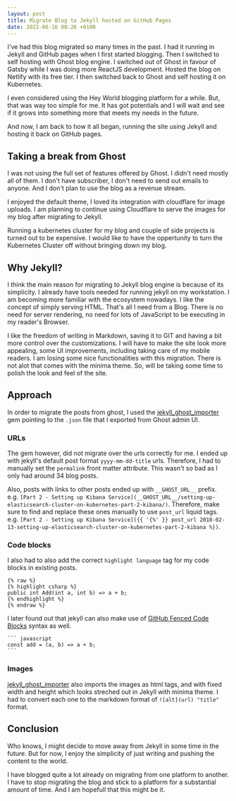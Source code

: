```yaml
---
layout: post
title: Migrate Blog to Jekyll hosted on GitHub Pages
date: 2022-06-16 00:26 +0100
---
```

I've had this blog migrated so many times in the past. I had it running in 
Jekyll and GitHub pages when I first started blogging. Then I switched to self
hosting with Ghost blog engine. I switched out of Ghost in favour of Gatsby
while I was doing more ReactJS development. Hosted the blog on Netlify with its
free tier. I then switched back to Ghost and self hosting it on Kubernetes.

I even considered using the Hey World blogging platform for a while. But, that 
was way too simple for me. It has got potentials and I will wait and see if it 
grows into something more that meets my needs in the future. 

And now, I am back to how it all began, running the site using Jekyll and
hosting it back on GitHub pages. 

## Taking a break from Ghost
I was not using the full set of features offered by Ghost. I didn't need mostly
all of them. I don't have subscriber, I don't need to send out emails to
anyone. And I don't plan to use the blog as a revenue stream. 

I enjoyed the default theme, I loved its integration with cloudflare for image 
uploads. I am planning to continue using Cloudflare to serve the images for my
blog after migrating to Jekyll.

Running a kubernetes cluster for my blog and couple of side projects is turned
out to be expensive. I would like to have the oppertunity to turn the 
Kubernetes Cluster off without bringing down my blog.

## Why Jekyll?
I think the main reason for migrating to Jekyll blog engine is because of its
simplicity. I already have tools needed for running jekyll on my workstation. I
am becoming more familiar with the ecosystem nowadays. I like the concept of 
simply serving HTML. That's all I need from a Blog. There is no need for 
server rendering, no need for lots of JavaScript to be executing in my reader's 
Browser.

I like the freedom of writing in Markdown, saving it to GIT and having a bit 
more control over the customizations. I will have to make the site look more 
appealing, some UI improvements, including taking care of my mobile readers.
I am losing some nice functionalities with this migration. There is not alot 
that comes with the minima theme. So, will be taking some time to polish the 
look and feel of the site. 

## Approach
In order to migrate the posts from ghost, I used the [jekyll_ghost_importer][1] 
gem pointing to the `.json` file that I exported from Ghost admin UI.

### URLs
The gem however, did not migrate over the urls correctly for me. I ended up with 
jekyll's default post format `yyyy-mm-dd-title` urls. Therefore, I had to 
manually set the `permalink` front matter attribute. This wasn't so bad as I 
only had around 34 blog posts. 

Also, posts with links to other posts ended up with `__GHOST_URL__` prefix. 
e.g. `[Part 2 - Setting up Kibana Service](__GHOST_URL__/setting-up-elasticsearch-cluster-on-kubernetes-part-2-kibana/)`.
Therefore, make sure to find and replace these ones manually to use `post_url`
liquid tags. 
e.g. `[Part 2 - Setting up Kibana Service]({{ '{%' }} post_url 2018-02-13-setting-up-elasticsearch-cluster-on-kubernetes-part-2-kibana %})`.

### Code blocks
I also had to also add the correct `highlight language` tag for my code blocks 
in existing posts.

```
{% raw %}
{% highlight csharp %}
public int Add(int a, int b) => a + b;
{% endhighlight %}
{% endraw %}
```

I later found out that jekyll can also make use of 
[GitHub Fenced Code Blocks][gh_code] syntax as well.

<pre class='code'>
<code>``` javascript
const add = (a, b) => a + b;
```</code>
</pre>

### Images
[jekyll_ghost_importer][1] also imports the images as html tags, and with fixed 
width and height which looks streched out in Jekyll with minima theme. I had to 
convert each one to the markdown format of `![alt](url) "title"` format.

## Conclusion
Who knows, I might decide to move away from Jekyll in some time in the future. 
But for now, I enjoy the simplicity of just writing and pushing the content to 
the world.

I have blogged quite a lot already on migrating from one platform to another. I 
have to stop migrating the blog and stick to a platform for a substantial 
amount of time. And I am hopefull that this might be it. 


[1]: <https://github.com/eloyesp/jekyll_ghost_importer>
[gh_code]: <https://help.github.com/articles/creating-and-highlighting-code-blocks/>
